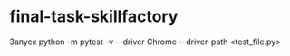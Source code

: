 # final-task-skillfactory
Запуск python -m pytest -v --driver Chrome --driver-path <path> <test_file.py>

